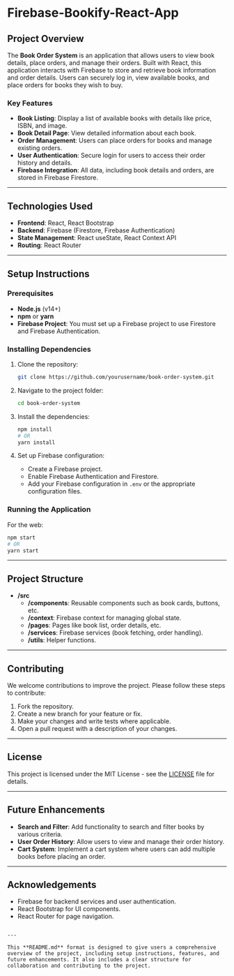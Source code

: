 # Firebase-Bookify-React-App

## Project Overview

The **Book Order System** is an application that allows users to view book details, place orders, and manage their orders. Built with React, this application interacts with Firebase to store and retrieve book information and order details. Users can securely log in, view available books, and place orders for books they wish to buy.

### Key Features
- **Book Listing**: Display a list of available books with details like price, ISBN, and image.
- **Book Detail Page**: View detailed information about each book.
- **Order Management**: Users can place orders for books and manage existing orders.
- **User Authentication**: Secure login for users to access their order history and details.
- **Firebase Integration**: All data, including book details and orders, are stored in Firebase Firestore.

---

## Technologies Used

- **Frontend**: React, React Bootstrap
- **Backend**: Firebase (Firestore, Firebase Authentication)
- **State Management**: React useState, React Context API
- **Routing**: React Router

---

## Setup Instructions

### Prerequisites
- **Node.js** (v14+)
- **npm** or **yarn**
- **Firebase Project**: You must set up a Firebase project to use Firestore and Firebase Authentication.

### Installing Dependencies

1. Clone the repository:
    ```bash
    git clone https://github.com/yourusername/book-order-system.git
    ```

2. Navigate to the project folder:
    ```bash
    cd book-order-system
    ```

3. Install the dependencies:
    ```bash
    npm install
    # OR
    yarn install
    ```

4. Set up Firebase configuration:
   - Create a Firebase project.
   - Enable Firebase Authentication and Firestore.
   - Add your Firebase configuration in `.env` or the appropriate configuration files.

### Running the Application

For the web:
```bash
npm start
# OR
yarn start
```

---

## Project Structure

- **/src**
  - **/components**: Reusable components such as book cards, buttons, etc.
  - **/context**: Firebase context for managing global state.
  - **/pages**: Pages like book list, order details, etc.
  - **/services**: Firebase services (book fetching, order handling).
  - **/utils**: Helper functions.

---

## Contributing

We welcome contributions to improve the project. Please follow these steps to contribute:

1. Fork the repository.
2. Create a new branch for your feature or fix.
3. Make your changes and write tests where applicable.
4. Open a pull request with a description of your changes.

---

## License

This project is licensed under the MIT License - see the [LICENSE](LICENSE) file for details.

---

## Future Enhancements

- **Search and Filter**: Add functionality to search and filter books by various criteria.
- **User Order History**: Allow users to view and manage their order history.
- **Cart System**: Implement a cart system where users can add multiple books before placing an order.

---

## Acknowledgements

- Firebase for backend services and user authentication.
- React Bootstrap for UI components.
- React Router for page navigation.
```

---

This **README.md** format is designed to give users a comprehensive overview of the project, including setup instructions, features, and future enhancements. It also includes a clear structure for collaboration and contributing to the project.